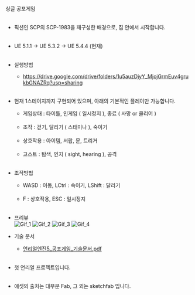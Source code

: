 싱글 공포게임<br><br>

- 픽션인 SCP의 SCP-1983을 재구성한 배경으로, 집 안에서 시작합니다.<br><br>

- UE 5.1.1 -> UE 5.3.2 -> UE 5.4.4 (현재)<br><br>

- 실행방법<br>
	- https://drive.google.com/drive/folders/1u5auzDjyY_MjojGrmEuv4grukbGNAZRq?usp=sharing<br><br>

- 현재 1스테이지까지 구현되어 있으며, 아래의 기본적인 플레이만 가능합니다.<br>
    - 게임상태 : 타이틀, 인게임 ( 일시정지 ), 종료 ( 사망 or 클리어 )<br><br>
   	- 조작 : 걷기, 달리기 ( 스태미나 ), 숙이기<br><br>
  	- 상호작용 : 아이템, 서랍, 문, 트리거<br><br>
  	- 고스트 : 탐색, 인지 ( sight, hearing ), 공격<br><br>
	
- 조작방법<br>
	- WASD : 이동, LCtrl : 숙이기, LShift : 달리기<br><br>
	- F : 상호작용, ESC : 일시정지<br><br>

- 프리뷰<br>
     ![Gif_1](https://github.com/user-attachments/assets/bd2bd75f-d24c-4fd5-a075-8399f6eb7300)
 	 ![Gif_2](https://github.com/user-attachments/assets/3469f01b-d25a-4738-abb6-9f46c3661995)
  	 ![Gif_3](https://github.com/user-attachments/assets/cb1401e9-499a-44c7-892e-1d381c105fea)
  	 ![Gif_4](https://github.com/user-attachments/assets/01924012-172c-44e0-982f-5ac0bb5850b2)

- 기술 문서<br>
	- [언리얼엔진5_공포게임_기술문서.pdf](https://github.com/user-attachments/files/22330252/5_.pdf)<br><br>

- 첫 언리얼 프로젝트입니다.<br><br>

- 애셋의 출처는 대부분 Fab, 그 외는 sketchfab 입니다.
